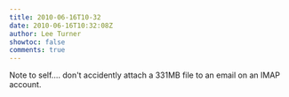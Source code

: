 ```yaml
---
title: 2010-06-16T10-32
date: 2010-06-16T10:32:08Z
author: Lee Turner
showtoc: false
comments: true
---
```


Note to self.... don't accidently attach a 331MB file to an email on an IMAP account.

